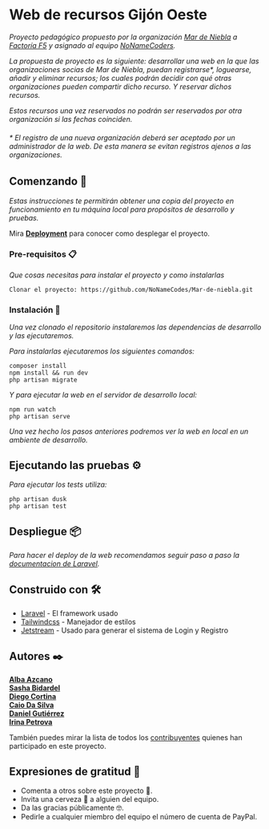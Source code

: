 # Web de recursos Gijón Oeste

_Proyecto pedagógico propuesto por la organización [Mar de Niebla](https://mardeniebla.es) a [Factoría F5](https://factoriaf5.org/) y asignado al equipo [NoNameCoders](#autores-)._

_La propuesta de proyecto es la siguiente: desarrollar una web en la que las organizaciones socias de Mar de Niebla, puedan registrarse\*, loguearse, añadir y eliminar recursos; los cuales podrán decidir con qué otras organizaciones pueden compartir dicho recurso. Y reservar dichos recursos._

_Estos recursos una vez reservados no podrán ser reservados por otra organización si las fechas coinciden._

###### _\* El registro de una nueva organización deberá ser aceptado por un administrador de la web. De esta manera se evitan registros ajenos a las organizaciones._

## Comenzando 🚀

_Estas instrucciones te permitirán obtener una copia del proyecto en funcionamiento en tu máquina local para propósitos de desarrollo y pruebas._

Mira **[Deployment](#despliegue-📦)** para conocer como desplegar el proyecto.

### Pre-requisitos 📋

_Que cosas necesitas para instalar el proyecto y como instalarlas_

```
Clonar el proyecto: https://github.com/NoNameCodes/Mar-de-niebla.git
```

### Instalación 🔧

_Una vez clonado el repositorio instalaremos las dependencias de desarrollo y las ejecutaremos._

_Para instalarlas ejecutaremos los siguientes comandos:_

```
composer install
npm install && run dev
php artisan migrate
```

_Y para ejecutar la web en el servidor de desarrollo local:_

```
npm run watch
php artisan serve
```

_Una vez hecho los pasos anteriores podremos ver la web en local en un ambiente de desarrollo._

## Ejecutando las pruebas ⚙️

_Para ejecutar los tests utiliza:_

```
php artisan dusk
php artisan test
```

## Despliegue 📦

_Para hacer el deploy de la web recomendamos seguir paso a paso la [documentacion de Laravel](https://laravel.com/docs/9.x/deployment#main-content)._

## Construido con 🛠️

-   [Laravel](https://laravel.com/) - El framework usado
-   [Tailwindcss](https://tailwindcss.com/) - Manejador de estilos
-   [Jetstream](https://jetstream.laravel.com/2.x/introduction.html) - Usado para generar el sistema de Login y Registro

## Autores ✒️

   **[Alba Azcano](https://github.com/Albazcano)** <br>
   **[Sasha Bidardel](https://github.com/SashaBidardel)** <br>
   **[Diego Cortina](https://github.com/Cortina17)** <br>
   **[Caio Da Silva](https://github.com/caiodstx)** <br>
   **[Daniel Gutiérrez](https://github.com/DanielgDiaz)** <br>
   **[Irina Petrova](https://github.com/irina-p-d)** <br>

También puedes mirar la lista de todos los [contribuyentes](https://github.com/NoNameCodes/Mar-de-niebla/graphs/contributors) quienes han participado en este proyecto.


## Expresiones de gratitud 🎁

-   Comenta a otros sobre este proyecto 📢.
-   Invita una cerveza 🍺 a alguien del equipo.
-   Da las gracias públicamente 🤓.
-   Pedirle a cualquier miembro del equipo el número de cuenta de PayPal.

